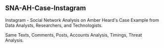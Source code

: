 ## SNA-AH-Case-Instagram
Instagram - Social Network Analysis on Amber Heard's Case Example from Data Analysts, Researchers, and Technologists.

Same Texts, Comments, Posts, Accounts Analysis, Timings, Threat Analysis.
